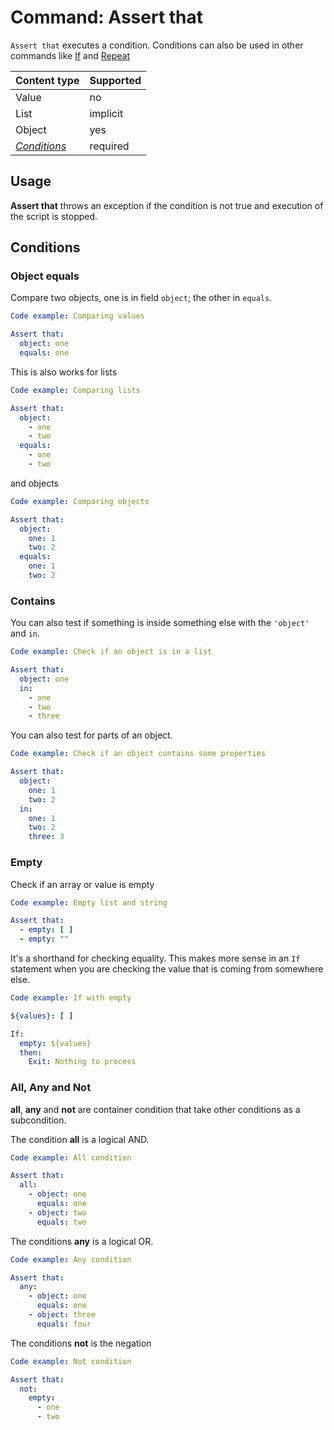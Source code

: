 # Command: Assert that

`Assert that` executes a condition. Conditions can also be used in other commands like [If](../control-flow/If.md) and [Repeat](../control-flow/Repeat.md)

| Content type                | Supported |
|-----------------------------|-----------|
| Value                       | no        |
| List                        | implicit  |
| Object                      | yes       |
| _[Conditions](#Conditions)_ | required  |

## Usage

**Assert that** throws an exception if the condition is not true and execution of the script is stopped.

## Conditions

### Object equals

Compare two objects, one is in field `object`; the other in `equals`.

```yaml
Code example: Comparing values

Assert that:
  object: one
  equals: one
```

This is also works for lists

```yaml
Code example: Comparing lists

Assert that:
  object:
    - one
    - two
  equals:
    - one
    - two
```

and objects

```yaml
Code example: Comparing objects

Assert that:
  object:
    one: 1
    two: 2
  equals:
    one: 1
    two: 2
```

### Contains

You can also test if something is inside something else with the `'object'` and `in`.

```yaml
Code example: Check if an object is in a list

Assert that:
  object: one
  in:
    - one
    - two
    - three
```

You can also test for parts of an object.

```yaml
Code example: Check if an object contains some properties

Assert that:
  object:
    one: 1
    two: 2
  in:
    one: 1
    two: 2
    three: 3
```

### Empty

Check if an array or value is empty

```yaml
Code example: Empty list and string

Assert that:
  - empty: [ ]
  - empty: ""
```

It's a shorthand for checking equality. This makes more sense in an `If` statement when you are checking the value that is coming from somewhere else.

```yaml
Code example: If with empty

${values}: [ ]

If:
  empty: ${values}
  then:
    Exit: Nothing to process
```

### All, Any and Not

**all**, **any** and **not** are container condition that take other conditions as a subcondition.

The condition **all** is a logical AND.

```yaml
Code example: All condition

Assert that:
  all:
    - object: one
      equals: one
    - object: two
      equals: two
```

The conditions **any** is a logical OR.

```yaml
Code example: Any condition

Assert that:
  any:
    - object: one
      equals: one
    - object: three
      equals: four
```

The conditions **not** is the negation

```yaml
Code example: Not condition

Assert that:
  not:
    empty:
      - one
      - two
```


